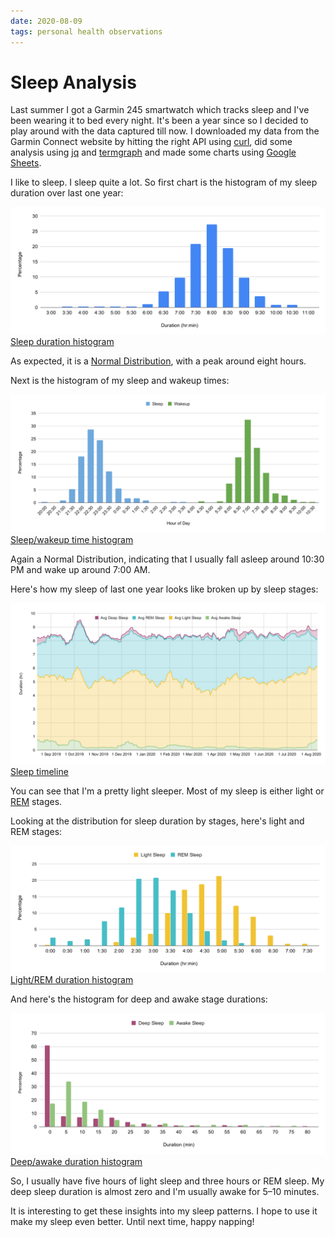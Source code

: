 ```yaml
---
date: 2020-08-09
tags: personal health observations
---
```


# Sleep Analysis

Last summer I got a Garmin 245 smartwatch which tracks sleep and I've been wearing it to bed every night. It's been a year since so I decided to play around with the data captured till now. I downloaded my data from the Garmin Connect website by hitting the right API using [curl](https://en.wikipedia.org/wiki/CURL), did some analysis using [jq](https://stedolan.github.io/jq/) and [termgraph](https://github.com/mkaz/termgraph/) and made some charts using [Google Sheets](https://docs.google.com/spreadsheets/).

I like to sleep. I sleep quite a lot. So first chart is the histogram of my sleep duration over last one year:

![Sleep duration histogram](/files/sleep-analysis/duration.svg "Sleep duration histogram")
[Sleep duration histogram](/files/sleep-analysis/duration.svg)

As expected, it is a [Normal Distribution](https://en.wikipedia.org/wiki/Normal_distribution), with a peak around eight hours.

Next is the histogram of my sleep and wakeup times:

![Sleep/wakeup time histogram](/files/sleep-analysis/sleep-wakeup.svg "Sleep/wakeup time histogram")
[Sleep/wakeup time histogram](/files/sleep-analysis/sleep-wakeup.svg)

Again a Normal Distribution, indicating that I usually fall asleep around 10:30 PM and wake up around 7:00 AM.

Here's how my sleep of last one year looks like broken up by sleep stages:

![Sleep timeline](/files/sleep-analysis/timeline.svg "Sleep timeline")
[Sleep timeline](/files/sleep-analysis/timeline.svg)

You can see that I'm a pretty light sleeper. Most of my sleep is either light or [REM](https://en.wikipedia.org/wiki/Rapid_eye_movement_sleep) stages.

Looking at the distribution for sleep duration by stages, here's light and REM stages:

![Light/REM duration histogram](/files/sleep-analysis/light-rem.svg "Light/REM duration histogram")
[Light/REM duration histogram](/files/sleep-analysis/light-rem.svg)

And here's the histogram for deep and awake stage durations:

![Deep/awake duration histogram](/files/sleep-analysis/deep-awake.svg "Deep/awake duration histogram")
[Deep/awake duration histogram](/files/sleep-analysis/deep-awake.svg)

So, I usually have five hours of light sleep and three hours or REM sleep. My deep sleep duration is almost zero and I'm usually awake for 5–10 minutes.

It is interesting to get these insights into my sleep patterns. I hope to use it make my sleep even better. Until next time, happy napping!
